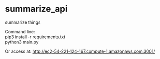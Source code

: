 # summarize_api
summarize things  

Command line:  
pip3 install -r requirements.txt  
python3 main.py  


Or access at: http://ec2-54-221-124-167.compute-1.amazonaws.com:3001/  
